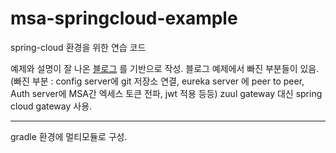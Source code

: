 # msa-springcloud-example

spring-cloud 환경을 위한 연습 코드

예제와 설명이 잘 나온 [블로그](https://assu10.github.io/dev/2020/09/12/spring-cloud-oauth2.0/) 를 기반으로 작성.
블로그 예제에서 빠진 부분들이 있음.
(빠진 부분 : config server에 git 저장소 연결, eureka server 에 peer to peer, Auth server에 MSA간 엑세스 토큰 전파, jwt 적용 등등)
zuul gateway 대신 spring cloud gateway 사용.

----

gradle 환경에 멀티모듈로 구성.